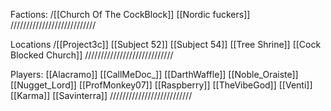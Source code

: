 Factions:
 /[[Church Of The CockBlock]]
 [[Nordic fuckers]]
 ///////////////////////////

Locations
 /[[Project3c]]
 [[Subject 52]]
 [[Subject 54]]
 [[Tree Shrine]]
 [[Cock Blocked Church]]
 ////////////////////////////

Players: 
 \[[Alacramo]]
 [[CallMeDoc_]]
 [[DarthWaffle]]
 [[Noble_Oraiste]]
 [[Nugget_Lord]]
 [[ProfMonkey07]]
 [[Raspberry]]
 [[TheVibeGod]]
 [[Venti]]
 [[Karma]]
 [[Savinterra]]
 //////////////////////////

